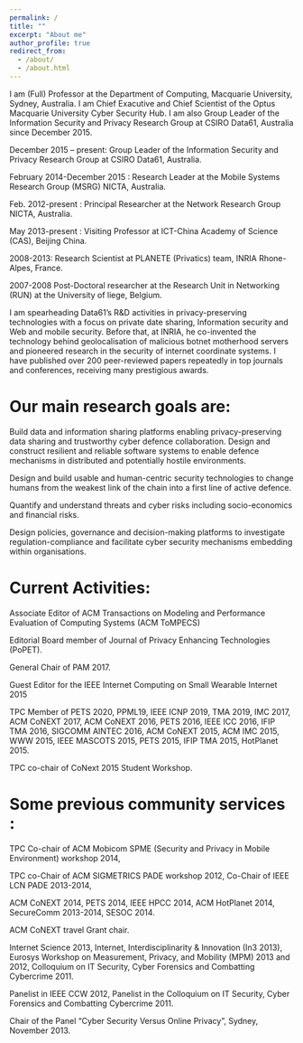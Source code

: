 ```yaml
---
permalink: /
title: ""
excerpt: "About me"
author_profile: true
redirect_from: 
  - /about/
  - /about.html
---
```


I am (Full) Professor at the Department of Computing, Macquarie University, Sydney, Australia. I am Chief Exacutive and Chief Scientist of the Optus Macquarie University Cyber Security Hub. I am also Group Leader of the Information Security and Privacy Research Group at CSIRO Data61, Australia since December 2015.

December 2015 – present: Group Leader of the Information Security and Privacy Research Group at CSIRO Data61, Australia.

February 2014-December 2015 : Research Leader at the Mobile Systems Research Group (MSRG) NICTA, Australia.

Feb. 2012-present : Principal Researcher at the Network Research Group NICTA, Australia.

May 2013-present : Visiting Professor at ICT-China Academy of Science (CAS), Beijing China.

2008-2013: Research Scientist at PLANETE (Privatics) team, INRIA Rhone-Alpes, France.

2007-2008 Post-Doctoral researcher at the Research Unit in Networking (RUN) at the University of liege, Belgium.


I am spearheading Data61’s R&D activities in privacy-preserving technologies with a focus on private date sharing, Information security and Web and mobile security. Before that, at INRIA, he co-invented the technology behind geolocalisation of malicious botnet motherhood servers and pioneered research in the security of internet coordinate systems. I have published over 200 peer-reviewed papers repeatedly in top journals and conferences, receiving many prestigious awards.

Our main research goals are:
======
Build data and information sharing platforms enabling privacy-preserving data sharing and trustworthy cyber defence collaboration.
Design and construct resilient and reliable software systems to enable defence mechanisms in distributed and potentially hostile environments.

Design and build usable and human-centric security technologies to change humans from the weakest link of the chain into a first line of active defence.

Quantify and understand threats and cyber risks including socio-economics and financial risks.

Design policies, governance and decision-making platforms to investigate regulation-compliance and facilitate cyber security mechanisms embedding within organisations.


Current Activities:
======
Associate Editor of ACM Transactions on Modeling and Performance Evaluation of Computing Systems (ACM ToMPECS)

Editorial Board member of Journal of Privacy Enhancing Technologies (PoPET).

General Chair of PAM 2017.

Guest Editor for the IEEE Internet Computing on Small Wearable Internet 2015

TPC Member of PETS 2020, PPML19, IEEE ICNP 2019, TMA 2019, IMC 2017, ACM CoNEXT 2017, ACM CoNEXT 2016, PETS 2016, IEEE ICC 2016, IFIP TMA 2016, SIGCOMM AINTEC 2016, ACM CoNEXT 2015, ACM IMC 2015, WWW 2015, IEEE MASCOTS 2015, PETS 2015, IFIP TMA 2015, HotPlanet 2015.

TPC co-chair of CoNext 2015 Student Workshop.

Some previous community services : 
======
TPC Co-chair of ACM Mobicom SPME (Security and Privacy in Mobile Environment) workshop 2014,

TPC co-Chair of ACM SIGMETRICS PADE workshop 2012, Co-Chair of IEEE LCN PADE 2013-2014,

ACM CoNEXT 2014, PETS 2014, IEEE HPCC 2014, ACM HotPlanet 2014, SecureComm 2013-2014, SESOC 2014.

ACM CoNEXT travel Grant chair.

Internet Science 2013, Internet, Interdisciplinarity & Innovation (In3 2013), Eurosys Workshop on Measurement, Privacy, and Mobility (MPM) 2013 and 2012, Colloquium on IT Security, Cyber Forensics and Combatting Cybercrime 2011.

Panelist in IEEE CCW 2012, Panelist in the Colloquium on IT Security, Cyber Forensics and Combatting Cybercrime 2011.

Chair of the Panel “Cyber Security Versus Online Privacy”, Sydney, November 2013.

 
